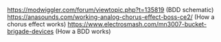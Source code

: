 https://modwiggler.com/forum/viewtopic.php?t=135819
(BDD schematic)
https://anasounds.com/working-analog-chorus-effect-boss-ce2/
(How a chorus effect works)
https://www.electrosmash.com/mn3007-bucket-brigade-devices
(How a BDD works)